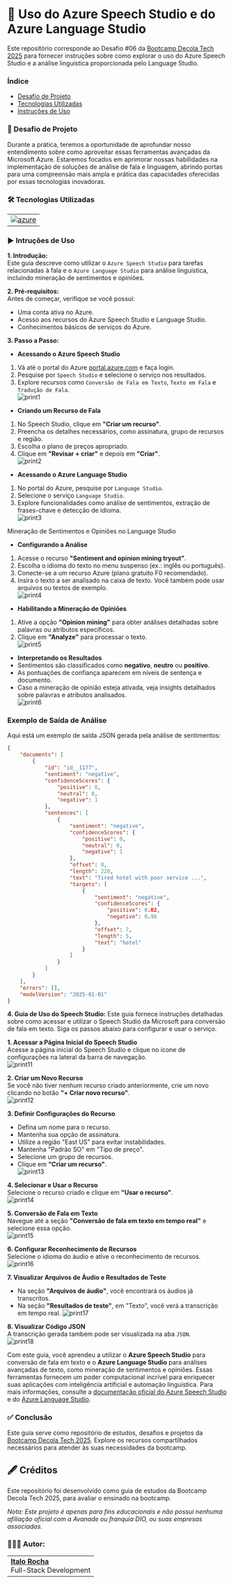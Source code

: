 # 🤖 Uso do Azure Speech Studio e do Azure Language Studio

Este repositório corresponde ao Desafio #06 da [Bootcamp Decola Tech 2025](https://www.dio.me/bootcamp/decola-tech-2025) para fornecer instruções sobre como explorar o uso do Azure Speech Studio e a análise linguística proporcionada pelo Language Studio.

### Índice
- [Desafio de Projeto]()
- [Tecnologias Utilizadas]()
- [Instruções de Uso]()

### 🎯 Desafio de Projeto
Durante a prática, teremos a oportunidade de aprofundar nosso entendimento sobre como aproveitar essas ferramentas avançadas da Microsoft Azure. Estaremos focados em aprimorar nossas habilidades na implementação de soluções de análise de fala e linguagem, abrindo portas para uma compreensão mais ampla e prática das capacidades oferecidas por essas tecnologias inovadoras.

### 🛠️ Tecnologias Utilizadas
|  |
|-------------|
| <a href="https://azure.microsoft.com/pt-br/"><img src="https://skillicons.dev/icons?i=azure" alt="azure"/></a>


### ▶️ Intruções de Uso

**1. Introdução:**  
Este guia descreve como utilizar o `Azure Speech Studio` para tarefas relacionadas à fala e o `Azure Language Studio` para análise linguística, incluindo mineração de sentimentos e opiniões.

**2. Pré-requisitos:**  
Antes de começar, verifique se você possui:
- Uma conta ativa no Azure.
- Acesso aos recursos do Azure Speech Studio e Language Studio.
- Conhecimentos básicos de serviços do Azure.

**3. Passo a Passo:**  
- **Acessando o Azure Speech Studio**
1. Vá até o portal do Azure [portal.azure.com](https://portal.azure.com) e faça login.
2. Pesquise por `Speech Studio` e selecione o serviço nos resultados.
3. Explore recursos como `Conversão de Fala em Texto`, `Texto em Fala` e `Tradução de Fala`.  
![print1]()

- **Criando um Recurso de Fala**
1. No Speech Studio, clique em **"Criar um recurso"**.
2. Preencha os detalhes necessários, como assinatura, grupo de recursos e região.
3. Escolha o plano de preços apropriado.
4. Clique em **"Revisar + criar"** e depois em **"Criar"**.  
![print2]()

- **Acessando o Azure Language Studio**
1. No portal do Azure, pesquise por `Language Studio`.
2. Selecione o serviço `Language Studio`.
3. Explore funcionalidades como análise de sentimentos, extração de frases-chave e detecção de idioma.  
![print3]()

Mineração de Sentimentos e Opiniões no Language Studio  
- **Configurando a Análise**
1. Acesse o recurso **"Sentiment and opinion mining tryout"**.
2. Escolha o idioma do texto no menu suspenso (ex.: inglês ou português).
3. Conecte-se a um recurso Azure (plano gratuito F0 recomendado).
4. Insira o texto a ser analisado na caixa de texto. Você também pode usar arquivos ou textos de exemplo.  
![print4]()

- **Habilitando a Mineração de Opiniões**
1. Ative a opção **"Opinion mining"** para obter análises detalhadas sobre palavras ou atributos específicos.
2. Clique em **"Analyze"** para processar o texto.  
![print5]()

- **Interpretando os Resultados**
- Sentimentos são classificados como **negativo**, **neutro** ou **positivo**.
- As pontuações de confiança aparecem em níveis de sentença e documento.
- Caso a mineração de opinião esteja ativada, veja insights detalhados sobre palavras e atributos analisados.  
![print6]()


### Exemplo de Saída de Análise

Aqui está um exemplo de saída JSON gerada pela análise de sentimentos:

```json
{
    "documents": [
        {
            "id": "id__1177",
            "sentiment": "negative",
            "confidenceScores": {
                "positive": 0,
                "neutral": 0,
                "negative": 1
            },
            "sentences": [
                {
                    "sentiment": "negative",
                    "confidenceScores": {
                        "positive": 0,
                        "neutral": 0,
                        "negative": 1
                    },
                    "offset": 0,
                    "length": 220,
                    "text": "Tired hotel with poor service ...",
                    "targets": [
                        {
                            "sentiment": "negative",
                            "confidenceScores": {
                                "positive": 0.02,
                                "negative": 0.98
                            },
                            "offset": 7,
                            "length": 5,
                            "text": "hotel"
                        }
                    ]
                }
            ]
        }
    ],
    "errors": [],
    "modelVersion": "2025-01-01"
}
```

**4. Guia de Uso do Speech Studio:**
Este guia fornece instruções detalhadas sobre como acessar e utilizar o Speech Studio da Microsoft para conversão de fala em texto. Siga os passos abaixo para configurar e usar o serviço.

**1. Acessar a Página Inicial do Speech Studio**  
   Acesse a página inicial do Speech Studio e clique no ícone de configurações na lateral da barra de navegação.  
   ![print11]()

**2. Criar um Novo Recurso**  
   Se você não tiver nenhum recurso criado anteriormente, crie um novo clicando no botão **"+ Criar novo recurso"**.  
   ![print12]()

**3. Definir Configurações do Recurso**  
   - Defina um nome para o recurso.
   - Mantenha sua opção de assinatura.
   - Utilize a região "East US" para evitar instabilidades.
   - Mantenha "Padrão SO" em "Tipo de preço".
   - Selecione um grupo de recursos.
   - Clique em **"Criar um recurso"**.  
    ![print13]()

**4. Selecionar e Usar o Recurso**  
   Selecione o recurso criado e clique em **"Usar o recurso"**.  
   ![print14]()

**5. Conversão de Fala em Texto**  
   Navegue até a seção **"Conversão de fala em texto em tempo real"** e selecione essa opção.  
   ![print15]()

**6. Configurar Reconhecimento de Recursos**  
   Selecione o idioma do áudio e ative o reconhecimento de recursos.  
   ![print16]()

**7. Visualizar Arquivos de Áudio e Resultados de Teste**  
   - Na seção **"Arquivos de áudio"**, você encontrará os áudios já transcritos.
   - Na seção **"Resultados de teste"**, em "Texto", você verá a transcrição em tempo real.
   ![print17]()

**8. Visualizar Código JSON**  
   A transcrição gerada também pode ser visualizada na aba `JSON`.  
   ![print18]()

Com este guia, você aprendeu a utilizar o **Azure Speech Studio** para conversão de fala em texto e o **Azure Language Studio** para análises avançadas de texto, como mineração de sentimentos e opiniões. Essas ferramentas fornecem um poder computacional incrível para enriquecer suas aplicações com inteligência artificial e automação linguística. Para mais informações, consulte a [documentação oficial do Azure Speech Studio](https://learn.microsoft.com/en-us/azure/cognitive-services/speech-service/) e do [Azure Language Studio](https://learn.microsoft.com/en-us/azure/ai-services/language-service/).

### ✅ Conclusão
Este guia serve como repositório de estudos, desafios e projetos da [Bootcamp Decola Tech 2025](https://www.dio.me/bootcamp/decola-tech-2025). Explore os recursos compartilhados necessários para atender às suas necessidades da bootcamp.

## 🖋️ Créditos
Este repositório foi desenvolvido como guia de estudos da Bootcamp Decola Tech 2025, para avaliar o ensinado na bootcamp.

*Nota: Este projeto é apenas para fins educacionais e não possui nenhuma afiliação oficial com a Avanade ou franquia DIO, ou suas empresas associadas.*

### 👨🏻‍💻 Autor:
<table style="border=0">
  <tr>
    <td align="left">
      <a href="https://github.com/ItaloRochaj">
        <span><b>Italo Rocha</b></span>
      </a>
      <br>
      <span>Full-Stack Development</span>
    </td>
  </tr>
</table>